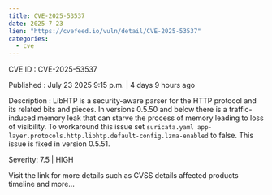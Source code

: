 ```yaml
--- 
title: CVE-2025-53537
date: 2025-7-23
lien: "https://cvefeed.io/vuln/detail/CVE-2025-53537"
categories:
  - cve
---
```


CVE ID : CVE-2025-53537

Published :  July 23
2025
9:15 p.m. | 4 days
9 hours ago

Description : LibHTP is a security-aware parser for the HTTP protocol and its related bits and pieces. In versions 0.5.50 and below
there is a traffic-induced memory leak that can starve the process of memory
leading to loss of visibility. To workaround this issue
set `suricata.yaml app-layer.protocols.http.libhtp.default-config.lzma-enabled` to false. This issue is fixed in version 0.5.51.

Severity: 7.5 | HIGH

Visit the link for more details
such as CVSS details
affected products
timeline
and more...
